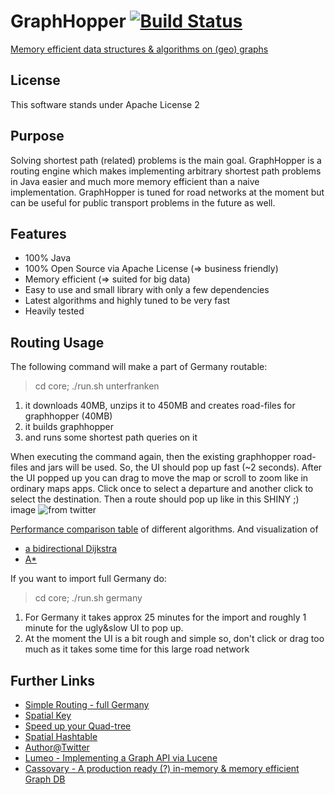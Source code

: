 # GraphHopper [![Build Status](https://secure.travis-ci.org/karussell/GraphHopper.png?branch=master)](http://travis-ci.org/karussell/GraphHopper)

[Memory efficient data structures & algorithms on (geo) graphs](http://karussell.github.com/GraphHopper/)

License
----------------

This software stands under Apache License 2

Purpose
---------------

Solving shortest path (related) problems is the main goal. GraphHopper is a routing engine which
makes implementing arbitrary shortest path problems in Java easier and much more memory efficient than
a naive implementation.
GraphHopper is tuned for road networks at the moment but can be useful for public transport problems in
the future as well.

Features
---------------

 * 100% Java
 * 100% Open Source via Apache License (=> business friendly)
 * Memory efficient (=> suited for big data)
 * Easy to use and small library with only a few dependencies
 * Latest algorithms and highly tuned to be very fast
 * Heavily tested

Routing Usage
---------------

The following command will make a part of Germany routable:

> cd core; ./run.sh unterfranken

  1. it downloads 40MB, unzips it to 450MB and creates road-files for graphhopper (40MB)
  2. it builds graphhopper
  3. and runs some shortest path queries on it

When executing the command again, then the existing graphhopper road-files and jars will be used. So, the UI should pop up fast (~2 seconds).
After the UI popped up you can drag to move the map or scroll to zoom like in ordinary maps apps.
Click once to select a departure and another click to select the destination.
Then a route should pop up like in this SHINY ;) image ![from twitter](http://karussell.files.wordpress.com/2012/06/graphhopper.png)

[Performance comparison table](https://github.com/karussell/GraphHopper/wiki/Performance/) of different algorithms. And visualization of
 * [a bidirectional Dijkstra](http://karussell.files.wordpress.com/2012/06/bidijkstra.gif)
 * [A*](http://karussell.files.wordpress.com/2012/07/astar.gif)


If you want to import full Germany do:

> cd core; ./run.sh germany

 1. For Germany it takes approx 25 minutes for the import and roughly 1 minute for the ugly&slow UI to pop up.
 2. At the moment the UI is a bit rough and simple so, don't click or drag too much as it takes some time for this large road network


Further Links
---------------
 * [Simple Routing - full Germany](http://karussell.wordpress.com/2012/07/16/running-shortest-path-algorithms-on-the-german-road-network-within-a-1-5gb-jvm/)
 * [Spatial Key](http://karussell.wordpress.com/2012/05/23/spatial-keys-memory-efficient-geohashes/)
 * [Speed up your Quad-tree](http://karussell.wordpress.com/2012/05/29/tricks-to-speed-up-neighbor-searches-of-quadtrees-geo-spatial-java/)
 * [Spatial Hashtable](http://karussell.wordpress.com/2012/06/17/failed-experiment-memory-efficient-spatial-hashtable/)
 * [Author@Twitter](https://twitter.com/timetabling)
 * [Lumeo - Implementing a Graph API via Lucene](https://github.com/karussell/lumeo)
 * [Cassovary - A production ready (?) in-memory & memory efficient Graph DB](https://github.com/twitter/cassovary)